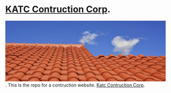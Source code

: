 # [KATC Contruction Corp](http://www.katc-corp.com/).
[![KATC Contruction Corp](./prototype/assets/img/hero-home.jpg)](http://www.katc-corp.com/).
This is the repo for a contruction website.  [Katc Contruction Corp](http://www.katc-corp.com/).